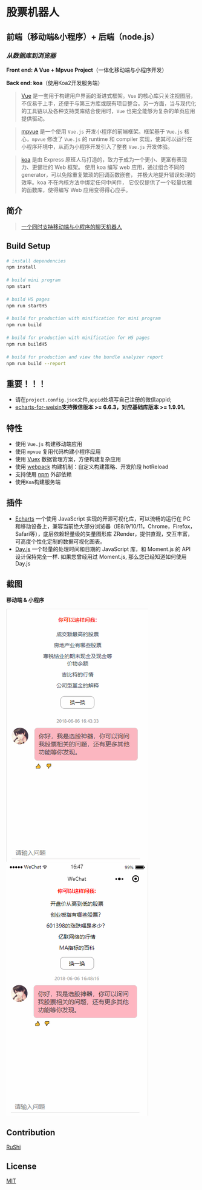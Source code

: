 # 股票机器人

## 前端（移动端&小程序）+ 后端（node.js） 
### *从数据库到浏览器*

 **Front end: A Vue + Mpvue Project**（一体化移动端与小程序开发）

 **Back end: koa**（使用Koa2开发服务端）

> [Vue](https://cn.vuejs.org/) 是一套用于构建用户界面的渐进式框架。`Vue` 的核心库只关注视图层，不仅易于上手，还便于与第三方库或既有项目整合。另一方面，当与现代化的工具链以及各种支持类库结合使用时，`Vue` 也完全能够为复杂的单页应用提供驱动。

> [mpvue](http://mpvue.com/) 是一个使用 `Vue.js` 开发小程序的前端框架。框架基于 `Vue.js` 核心，`mpvue` 修改了 `Vue.js` 的 runtime 和 compiler 实现，使其可以运行在小程序环境中，从而为小程序开发引入了整套 `Vue.js` 开发体验。

> [koa](https://koa.bootcss.com/) 是由 Express 原班人马打造的，致力于成为一个更小、更富有表现力、更健壮的 Web 框架。 使用 koa 编写 web 应用，通过组合不同的 generator，可以免除重复繁琐的回调函数嵌套， 并极大地提升错误处理的效率。koa 不在内核方法中绑定任何中间件， 它仅仅提供了一个轻量优雅的函数库，使得编写 Web 应用变得得心应手。

## 简介

> [一个同时支持移动端与小程序的聊天机器人](https://www.jianshu.com/p/91e566bfeedf)

## Build Setup

``` bash
# install dependencies
npm install

# build mini program
npm start

# build H5 pages
npm run startH5

# build for production with minification for mini program
npm run build

# build for production with minification for H5 pages
npm run buildH5

# build for production and view the bundle analyzer report
npm run build --report
```

## 重要！！！

- 请在`project.config.json`文件,`appid`处填写自己注册的微信appid;
- [echarts-for-weixin](https://github.com/ecomfe/echarts-for-weixin)**支持微信版本 >= 6.6.3，对应基础库版本 >= 1.9.91**。

## 特性

* 使用 `Vue.js` 构建移动端应用
* 使用 `mpvue` 复用代码构建小程序应用
* 使用 [Vuex](https://github.com/vuejs/vuex) 数据管理方案，方便构建复杂应用
* 使用 [webpack](https://github.com/webpack/webpack) 构建机制：自定义构建策略、开发阶段 hotReload
* 支持使用 [npm](https://github.com/npm/npm) 外部依赖
* 使用`Koa`构建服务端

## 插件

- [Echarts](https://github.com/apache/incubator-echarts) 
一个使用 JavaScript 实现的开源可视化库，可以流畅的运行在 PC 和移动设备上，兼容当前绝大部分浏览器（IE8/9/10/11，Chrome，Firefox，Safari等），底层依赖轻量级的矢量图形库 ZRender，提供直观，交互丰富，可高度个性化定制的数据可视化图表。
- [Day.js](https://github.com/iamkun/dayjs) 
一个轻量的处理时间和日期的 JavaScript 库，和 Moment.js 的 API 设计保持完全一样. 如果您曾经用过 Moment.js, 那么您已经知道如何使用 Day.js

## 截图

**移动端 & 小程序**

![移动端](./static/res/readmeImg/demo_web.gif)     ![小程序](./static/res/readmeImg/demo_wx.gif)

## Contribution

[RuShi](https://github.com/zz570557024)

## License

[MIT](http://opensource.org/licenses/MIT)
